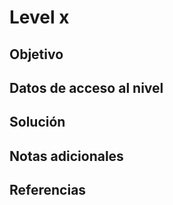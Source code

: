 
# Level x

## Objetivo

## Datos de acceso al nivel

## Solución

## Notas adicionales

## Referencias
